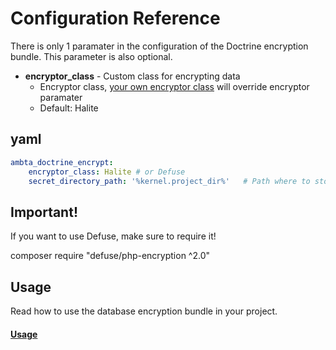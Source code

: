 # Configuration Reference

There is only 1 paramater in the configuration of the Doctrine encryption bundle.
This parameter is also optional.

* **encryptor_class** - Custom class for encrypting data
    * Encryptor class, [your own encryptor class](https://github.com/michaeldegroot/DoctrineEncryptBundle/blob/master/src/Resources/doc/custom_encryptor.md) will override encryptor paramater
    * Default: Halite

## yaml

``` yaml
ambta_doctrine_encrypt:
    encryptor_class: Halite # or Defuse
    secret_directory_path: '%kernel.project_dir%'   # Path where to store the keyfiles
```

## Important!

If you want to use Defuse, make sure to require it!

composer require "defuse/php-encryption ^2.0"

## Usage

Read how to use the database encryption bundle in your project.
#### [Usage](https://github.com/michaeldegroot/DoctrineEncryptBundle/blob/master/src/Resources/doc/usage.md)
